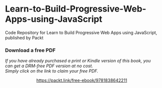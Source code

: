 # Learn-to-Build-Progressive-Web-Apps-using-JavaScript
Code Repository for Learn to Build Progressive Web Apps using JavaScript, published by Packt
### Download a free PDF

 <i>If you have already purchased a print or Kindle version of this book, you can get a DRM-free PDF version at no cost.<br>Simply click on the link to claim your free PDF.</i>
<p align="center"> <a href="https://packt.link/free-ebook/9781838642211">https://packt.link/free-ebook/9781838642211 </a> </p>